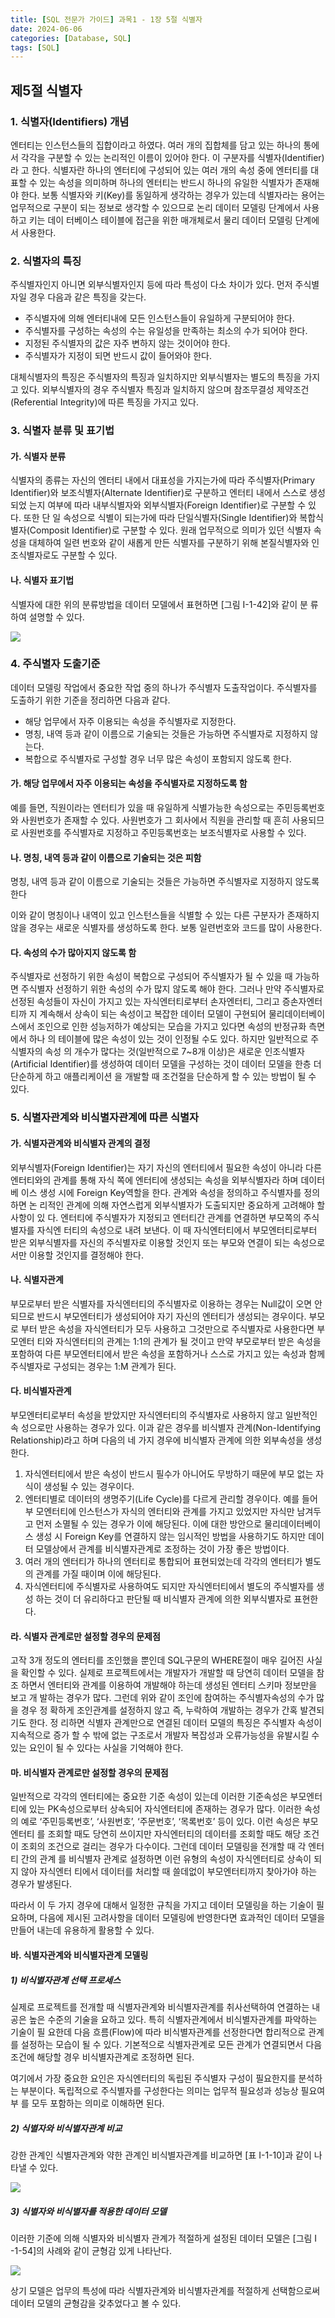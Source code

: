 ```yaml
---
title: [SQL 전문가 가이드] 과목1 - 1장 5절 식별자
date: 2024-06-06
categories: [Database, SQL]
tags: [SQL]
---
```


## 제5절 식별자

### 1. 식별자(Identifiers) 개념

엔터티는 인스턴스들의 집합이라고 하였다. 여러 개의 집합체를 담고 있는 하나의 통에 서 각각을 구분할 수 있는 논리적인 이름이 있어야 한다. 이 구분자를 식별자(Identifier)라 고 한다. 식별자란 하나의 엔터티에 구성되어 있는 여러 개의 속성 중에 엔터티를 대표할 수 있는 속성을 의미하며 하나의 엔터티는 반드시 하나의 유일한 식별자가 존재해야 한다. 보통 식별자와 키(Key)를 동일하게 생각하는 경우가 있는데 식별자라는 용어는 업무적으로 구분이 되는 정보로 생각할 수 있으므로 논리 데이터 모델링 단계에서 사용하고 키는 데이 터베이스 테이블에 접근을 위한 매개체로서 물리 데이터 모델링 단계에서 사용한다.

### 2. 식별자의 특징

주식별자인지 아니면 외부식별자인지 등에 따라 특성이 다소 차이가 있다. 먼저 주식별 자일 경우 다음과 같은 특징을 갖는다.

- 주식별자에 의해 엔터티내에 모든 인스턴스들이 유일하게 구분되어야 한다.
- 주식별자를 구성하는 속성의 수는 유일성을 만족하는 최소의 수가 되어야 한다.
- 지정된 주식별자의 값은 자주 변하지 않는 것이어야 한다.
- 주식별자가 지정이 되면 반드시 값이 들어와야 한다.

대체식별자의 특징은 주식별자의 특징과 일치하지만 외부식별자는 별도의 특징을 가지고 있다. 외부식별자의 경우 주식별자 특징과 일치하지 않으며 참조무결성 제약조건 (Referential Integrity)에 따른 특징을 가지고 있다.

### 3. 식별자 분류 및 표기법

#### 가. 식별자 분류

식별자의 종류는 자신의 엔터티 내에서 대표성을 가지는가에 따라 주식별자(Primary Identifier)와 보조식별자(Alternate Identifier)로 구분하고 엔터티 내에서 스스로 생성되었 는지 여부에 따라 내부식별자와 외부식별자(Foreign Identifier)로 구분할 수 있다. 또한 단 일 속성으로 식별이 되는가에 따라 단일식별자(Single Identifier)와 복합식별자(Composit Identifier)로 구분할 수 있다. 원래 업무적으로 의미가 있던 식별자 속성을 대체하여 일련 번호와 같이 새롭게 만든 식별자를 구분하기 위해 본질식별자와 인조식별자로도 구분할 수 있다.

#### 나. 식별자 표기법

식별자에 대한 위의 분류방법을 데이터 모델에서 표현하면 [그림 I-1-42]와 같이 분 류하여 설명할 수 있다.

![](/assets/img/posts/sql-eg/subject1/sql-eg-1-1-5-img1-1-42.png)

### 4. 주식별자 도출기준

데이터 모델링 작업에서 중요한 작업 중의 하나가 주식별자 도출작업이다. 주식별자를 도출하기 위한 기준을 정리하면 다음과 같다.

- 해당 업무에서 자주 이용되는 속성을 주식별자로 지정한다.
- 명칭, 내역 등과 같이 이름으로 기술되는 것들은 가능하면 주식별자로 지정하지 않는다.
- 복합으로 주식별자로 구성할 경우 너무 많은 속성이 포함되지 않도록 한다.

#### 가. 해당 업무에서 자주 이용되는 속성을 주식별자로 지정하도록 함

예를 들면, 직원이라는 엔터티가 있을 때 유일하게 식별가능한 속성으로는 주민등록번호 와 사원번호가 존재할 수 있다. 사원번호가 그 회사에서 직원을 관리할 때 흔히 사용되므로 사원번호를 주식별자로 지정하고 주민등록번호는 보조식별자로 사용할 수 있다.

#### 나. 명칭, 내역 등과 같이 이름으로 기술되는 것은 피함

명칭, 내역 등과 같이 이름으로 기술되는 것들은 가능하면 주식별자로 지정하지 않도록 한다

이와 같이 명칭이나 내역이 있고 인스턴스들을 식별할 수 있는 다른 구분자가 존재하지 않을 경우는 새로운 식별자를 생성하도록 한다. 보통 일련번호와 코드를 많이 사용한다.

#### 다. 속성의 수가 많아지지 않도록 함

주식별자로 선정하기 위한 속성이 복합으로 구성되어 주식별자가 될 수 있을 때 가능하 면 주식별자 선정하기 위한 속성의 수가 많지 않도록 해야 한다. 그러나 만약 주식별자로 선정된 속성들이 자신이 가지고 있는 자식엔터티로부터 손자엔터티, 그리고 증손자엔터티까 지 계속해서 상속이 되는 속성이고 복잡한 데이터 모델이 구현되어 물리데이터베이스에서 조인으로 인한 성능저하가 예상되는 모습을 가지고 있다면 속성의 반정규화 측면에서 하나 의 테이블에 많은 속성이 있는 것이 인정될 수도 있다. 하지만 일반적으로 주식별자의 속성 의 개수가 많다는 것(일반적으로 7~8개 이상)은 새로운 인조식별자(Artificial Identifier)를 생성하여 데이터 모델을 구성하는 것이 데이터 모델을 한층 더 단순하게 하고 애플리케이션 을 개발할 때 조건절을 단순하게 할 수 있는 방법이 될 수 있다.

### 5. 식별자관계와 비식별자관계에 따른 식별자

#### 가. 식별자관계와 비식별자 관계의 결정

외부식별자(Foreign Identifier)는 자기 자신의 엔터티에서 필요한 속성이 아니라 다른 엔터티와의 관계를 통해 자식 쪽에 엔터티에 생성되는 속성을 외부식별자라 하며 데이터베 이스 생성 시에 Foreign Key역할을 한다. 관계와 속성을 정의하고 주식별자를 정의하면 논 리적인 관계에 의해 자연스럽게 외부식별자가 도출되지만 중요하게 고려해야 할 사항이 있 다. 엔터티에 주식별자가 지정되고 엔터티간 관계를 연결하면 부모쪽의 주식별자를 자식엔 터티의 속성으로 내려 보낸다. 이 때 자식엔터티에서 부모엔터티로부터 받은 외부식별자를 자신의 주식별자로 이용할 것인지 또는 부모와 연결이 되는 속성으로서만 이용할 것인지를 결정해야 한다.

#### 나. 식별자관계

부모로부터 받은 식별자를 자식엔터티의 주식별자로 이용하는 경우는 Null값이 오면 안 되므로 반드시 부모엔터티가 생성되어야 자기 자신의 엔터티가 생성되는 경우이다. 부모로 부터 받은 속성을 자식엔터티가 모두 사용하고 그것만으로 주식별자로 사용한다면 부모엔터 티와 자식엔터티의 관계는 1:1의 관계가 될 것이고 만약 부모로부터 받은 속성을 포함하여 다른 부모엔터티에서 받은 속성을 포함하거나 스스로 가지고 있는 속성과 함께 주식별자로 구성되는 경우는 1:M 관계가 된다.

#### 다. 비식별자관계

부모엔터티로부터 속성을 받았지만 자식엔터티의 주식별자로 사용하지 않고 일반적인 속 성으로만 사용하는 경우가 있다. 이과 같은 경우를 비식별자 관계(Non-Identifying Relationship)라고 하며 다음의 네 가지 경우에 비식별자 관계에 의한 외부속성을 생성한다.

1. 자식엔터티에서 받은 속성이 반드시 필수가 아니어도 무방하기 때문에 부모 없는 자 식이 생성될 수 있는 경우이다.
2. 엔터티별로 데이터의 생명주기(Life Cycle)를 다르게 관리할 경우이다. 예를 들어 부 모엔터티에 인스턴스가 자식의 엔터티와 관계를 가지고 있었지만 자식만 남겨두고 먼저 소멸될 수 있는 경우가 이에 해당된다. 이에 대한 방안으로 물리데이터베이스 생성 시 Foreign Key를 연결하지 않는 임시적인 방법을 사용하기도 하지만 데이터 모델상에서 관계를 비식별자관계로 조정하는 것이 가장 좋은 방법이다.
3. 여러 개의 엔터티가 하나의 엔터티로 통합되어 표현되었는데 각각의 엔터티가 별도의 관계를 가질 때이며 이에 해당된다.
4. 자식엔터티에 주식별자로 사용하여도 되지만 자식엔터티에서 별도의 주식별자를 생성 하는 것이 더 유리하다고 판단될 때 비식별자 관계에 의한 외부식별자로 표현한다.

#### 라. 식별자 관계로만 설정할 경우의 문제점

고작 3개 정도의 엔터티를 조인했을 뿐인데 SQL구문의 WHERE절이 매우 길어진 사실 을 확인할 수 있다. 실제로 프로젝트에서는 개발자가 개발할 때 당연히 데이터 모델을 참조 하면서 엔터티와 관계를 이용하여 개발해야 하는데 생성된 엔터티 스키마 정보만을 보고 개 발하는 경우가 많다. 그런데 위와 같이 조인에 참여하는 주식별자속성의 수가 많을 경우 정 확하게 조인관계를 설정하지 않고 즉, 누락하여 개발하는 경우가 간혹 발견되기도 한다. 정 리하면 식별자 관계만으로 연결된 데이터 모델의 특징은 주식별자 속성이 지속적으로 증가 할 수 밖에 없는 구조로서 개발자 복잡성과 오류가능성을 유발시킬 수 있는 요인이 될 수 있다는 사실을 기억해야 한다.

#### 마. 비식별자 관계로만 설정할 경우의 문제점

일반적으로 각각의 엔터티에는 중요한 기준 속성이 있는데 이러한 기준속성은 부모엔터 티에 있는 PK속성으로부터 상속되어 자식엔터티에 존재하는 경우가 많다. 이러한 속성의 예로 ‘주민등록번호’, ‘사원번호’, ‘주문번호’, ‘목록번호’ 등이 있다. 이런 속성은 부모엔터티 를 조회할 때도 당연히 쓰이지만 자식엔터티의 데이터를 조회할 때도 해당 조건이 조회의 조건으로 걸리는 경우가 다수이다. 그런데 데이터 모델링을 전개할 때 각 엔터티 간의 관계 를 비식별자 관계로 설정하면 이런 유형의 속성이 자식엔터티로 상속이 되지 않아 자식엔터 티에서 데이터를 처리할 때 쓸데없이 부모엔터티까지 찾아가야 하는 경우가 발생된다.

따라서 이 두 가지 경우에 대해서 일정한 규칙을 가지고 데이터 모델링을 하는 기술이 필요하며, 다음에 제시된 고려사항을 데이터 모델링에 반영한다면 효과적인 데이터 모델을 만들어 내는데 유용하게 활용할 수 있다.

#### 바. 식별자관계와 비식별자관계 모델링

##### 1) 비식별자관계 선택 프로세스

실제로 프로젝트를 전개할 때 식별자관계와 비식별자관계를 취사선택하여 연결하는 내공은 높은 수준의 기술을 요하고 있다. 특히 식별자관계에서 비식별자관계를 파악하는 기술이 필 요한데 다음 흐름(Flow)에 따라 비식별자관계를 선정한다면 합리적으로 관계를 설정하는 모습이 될 수 있다. 기본적으로 식별자관계로 모든 관계가 연결되면서 다음 조건에 해당할 경우 비식별자관계로 조정하면 된다.

여기에서 가장 중요한 요인은 자식엔터티의 독립된 주식별자 구성이 필요한지를 분석하 는 부분이다. 독립적으로 주식별자를 구성한다는 의미는 업무적 필요성과 성능상 필요여부 를 모두 포함하는 의미로 이해하면 된다.

##### 2) 식별자와 비식별자관계 비교

강한 관계인 식별자관계와 약한 관계인 비식별자관계를 비교하면 [표 I-1-10]과 같이 나 타낼 수 있다.

![](/assets/img/posts/sql-eg/subject1/sql-eg-1-1-5-table1-1-10.png)

##### 3) 식별자와 비식별자를 적용한 데이터 모델

이러한 기준에 의해 식별자와 비식별자 관계가 적절하게 설정된 데이터 모델은 [그림 I -1-54]의 사례와 같이 균형감 있게 나타난다.

![](/assets/img/posts/sql-eg/subject1/sql-eg-1-1-5-img1-1-54.png)

상기 모델은 업무의 특성에 따라 식별자관계와 비식별자관계를 적절하게 선택함으로써 데이터 모델의 균형감을 갖추었다고 볼 수 있다.
